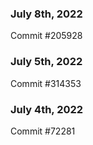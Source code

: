 ### July 8th, 2022

Commit #205928

### July 5th, 2022

Commit #314353


### July 4th, 2022

Commit #72281
